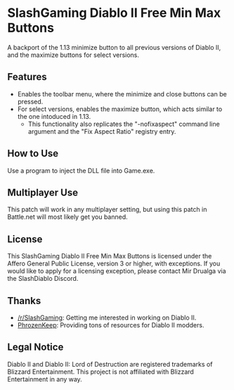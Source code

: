# SlashGaming Diablo II Free Min Max Buttons
A backport of the 1.13 minimize button to all previous versions of Diablo II, and the maximize buttons for select versions.

## Features
- Enables the toolbar menu, where the minimize and close buttons can be pressed.
- For select versions, enables the maximize button, which acts similar to the one intoduced in 1.13.
  - This functionality also replicates the "-nofixaspect" command line argument and the "Fix Aspect Ratio" registry entry.

## How to Use
Use a program to inject the DLL file into Game.exe.

## Multiplayer Use
This patch will work in any multiplayer setting, but using this patch in Battle.net will most likely get you banned.

## License
This SlashGaming Diablo II Free Min Max Buttons is licensed under the Affero General Public License, version 3 or higher, with exceptions. If you would like to apply for a licensing exception, please contact Mir Drualga via the SlashDiablo Discord.

## Thanks
- [/r/SlashGaming](https://www.reddit.com/r/slashdiablo/): Getting me interested in working on Diablo II.
- [PhrozenKeep](https://d2mods.info): Providing tons of resources for Diablo II modders.

## Legal Notice
Diablo II and Diablo II: Lord of Destruction are registered trademarks of Blizzard Entertainment. This project is not affiliated with Blizzard Entertainment in any way.

